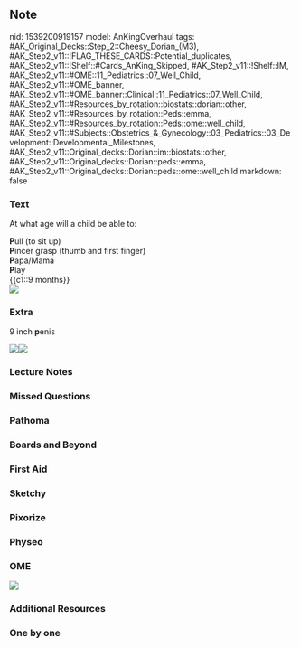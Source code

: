 ## Note
nid: 1539200919157
model: AnKingOverhaul
tags: #AK_Original_Decks::Step_2::Cheesy_Dorian_(M3), #AK_Step2_v11::!FLAG_THESE_CARDS::Potential_duplicates, #AK_Step2_v11::!Shelf::#Cards_AnKing_Skipped, #AK_Step2_v11::!Shelf::IM, #AK_Step2_v11::#OME::11_Pediatrics::07_Well_Child, #AK_Step2_v11::#OME_banner, #AK_Step2_v11::#OME_banner::Clinical::11_Pediatrics::07_Well_Child, #AK_Step2_v11::#Resources_by_rotation::biostats::dorian::other, #AK_Step2_v11::#Resources_by_rotation::Peds::emma, #AK_Step2_v11::#Resources_by_rotation::Peds::ome::well_child, #AK_Step2_v11::#Subjects::Obstetrics_&_Gynecology::03_Pediatrics::03_Development::Developmental_Milestones, #AK_Step2_v11::Original_decks::Dorian::im::biostats::other, #AK_Step2_v11::Original_decks::Dorian::peds::emma, #AK_Step2_v11::Original_decks::Dorian::peds::ome::well_child
markdown: false

### Text
At what age will a child be able to:
<div>
  <b>P</b>ull (to sit up)
</div>
<div>
  <b>P</b>incer grasp (thumb and first finger)
</div>
<div>
  <b>P</b>apa/Mama
</div>
<div>
  <b>P</b>lay
</div>
<div>
  {{c1::9 months}}
</div>
<div><img src="Pincer-Grasp.jpg"></div>

### Extra
9 inch <b>p</b>enis
<div><img src="paste-3684867191603201.jpg"><img src=
"paste-3690923095490561.jpg"></div>

### Lecture Notes


### Missed Questions


### Pathoma


### Boards and Beyond


### First Aid


### Sketchy


### Pixorize


### Physeo


### OME
<div class="ome-widget">
  <a href=
  "https://onlinemeded.org/spa/pediatrics/well-child/acquire?ref=anki">
  <img src="_OME_AnkiFlashcards_Lesson_5.png"></a>
</div>

### Additional Resources


### One by one

